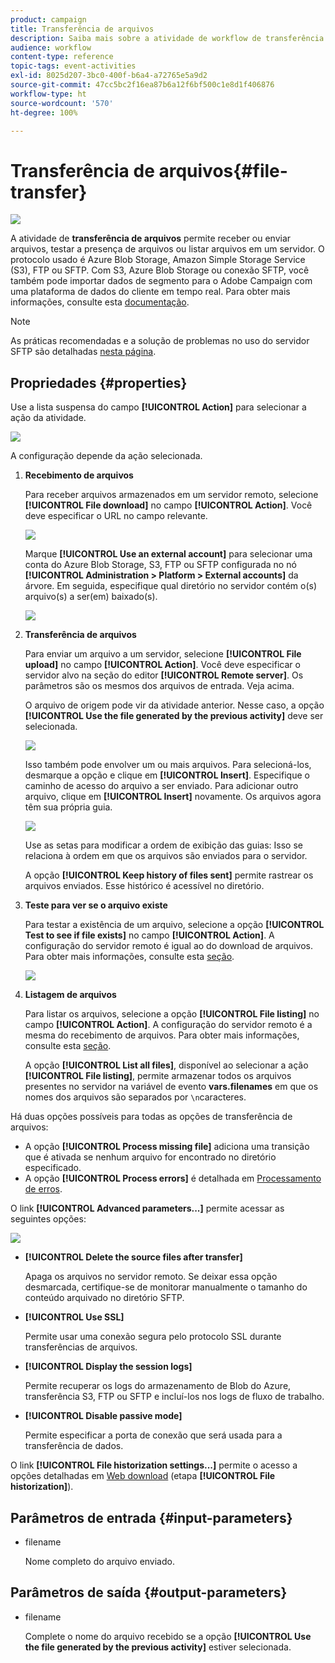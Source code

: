 ```yaml
---
product: campaign
title: Transferência de arquivos
description: Saiba mais sobre a atividade de workflow de transferência de arquivos
audience: workflow
content-type: reference
topic-tags: event-activities
exl-id: 8025d207-3bc0-400f-b6a4-a72765e5a9d2
source-git-commit: 47cc5bc2f16ea87b6a12f6bf500c1e8d1f406876
workflow-type: ht
source-wordcount: '570'
ht-degree: 100%

---
```


# Transferência de arquivos{#file-transfer}

![](../../assets/common.svg)

A atividade de **transferência de arquivos** permite receber ou enviar arquivos, testar a presença de arquivos ou listar arquivos em um servidor. O protocolo usado é Azure Blob Storage, Amazon Simple Storage Service (S3), FTP ou SFTP.
Com S3, Azure Blob Storage ou conexão SFTP, você também pode importar dados de segmento para o Adobe Campaign com uma plataforma de dados do cliente em tempo real. Para obter mais informações, consulte esta [documentação](https://experienceleague.adobe.com/docs/experience-platform/destinations/catalog/email-marketing/adobe-campaign.html?lang=pt-BR).

>[!NOTE]
>
>As práticas recomendadas e a solução de problemas no uso do servidor SFTP são detalhadas [nesta página](../../platform/using/sftp-server-usage.md).

## Propriedades {#properties}

Use a lista suspensa do campo **[!UICONTROL Action]** para selecionar a ação da atividade.

![](assets/file_transfert_action.png)

A configuração depende da ação selecionada.

1. **Recebimento de arquivos**

   Para receber arquivos armazenados em um servidor remoto, selecione **[!UICONTROL File download]** no campo **[!UICONTROL Action]**. Você deve especificar o URL no campo relevante.

   ![](assets/file_transfert_edit.png)

   Marque **[!UICONTROL Use an external account]** para selecionar uma conta do Azure Blob Storage, S3, FTP ou SFTP configurada no nó **[!UICONTROL Administration > Platform > External accounts]** da árvore. Em seguida, especifique qual diretório no servidor contém o(s) arquivo(s) a ser(em) baixado(s).

   ![](assets/file_transfert_edit_external.png)

1. **Transferência de arquivos**

   Para enviar um arquivo a um servidor, selecione **[!UICONTROL File upload]** no campo **[!UICONTROL Action]**. Você deve especificar o servidor alvo na seção do editor **[!UICONTROL Remote server]**. Os parâmetros são os mesmos dos arquivos de entrada. Veja acima.

   O arquivo de origem pode vir da atividade anterior. Nesse caso, a opção **[!UICONTROL Use the file generated by the previous activity]** deve ser selecionada.

   ![](assets/file_transfert_edit_send.png)

   Isso também pode envolver um ou mais arquivos. Para selecioná-los, desmarque a opção e clique em **[!UICONTROL Insert]**. Especifique o caminho de acesso do arquivo a ser enviado. Para adicionar outro arquivo, clique em **[!UICONTROL Insert]** novamente. Os arquivos agora têm sua própria guia.

   ![](assets/file_transfert_source.png)

   Use as setas para modificar a ordem de exibição das guias: Isso se relaciona à ordem em que os arquivos são enviados para o servidor.

   A opção **[!UICONTROL Keep history of files sent]** permite rastrear os arquivos enviados. Esse histórico é acessível no diretório.

1. **Teste para ver se o arquivo existe**

   Para testar a existência de um arquivo, selecione a opção **[!UICONTROL Test to see if file exists]** no campo **[!UICONTROL Action]**. A configuração do servidor remoto é igual ao do download de arquivos. Para obter mais informações, consulte esta [seção](#properties).

   ![](assets/file_transfert_edit_test.png)

1. **Listagem de arquivos**

   Para listar os arquivos, selecione a opção **[!UICONTROL File listing]** no campo **[!UICONTROL Action]**. A configuração do servidor remoto é a mesma do recebimento de arquivos. Para obter mais informações, consulte esta [seção](#properties).

   A opção **[!UICONTROL List all files]**, disponível ao selecionar a ação **[!UICONTROL File listing]**, permite armazenar todos os arquivos presentes no servidor na variável de evento **vars.filenames** em que os nomes dos arquivos são separados por `\n`caracteres.

Há duas opções possíveis para todas as opções de transferência de arquivos:

* A opção **[!UICONTROL Process missing file]** adiciona uma transição que é ativada se nenhum arquivo for encontrado no diretório especificado.
* A opção **[!UICONTROL Process errors]** é detalhada em [Processamento de erros](monitoring-workflow-execution.md#processing-errors).

O link **[!UICONTROL Advanced parameters...]** permite acessar as seguintes opções:

![](assets/file_transfert_advanced.png)

* **[!UICONTROL Delete the source files after transfer]**

   Apaga os arquivos no servidor remoto. Se deixar essa opção desmarcada, certifique-se de monitorar manualmente o tamanho do conteúdo arquivado no diretório SFTP.

* **[!UICONTROL Use SSL]**

   Permite usar uma conexão segura pelo protocolo SSL durante transferências de arquivos.

* **[!UICONTROL Display the session logs]**

   Permite recuperar os logs do armazenamento de Blob do Azure, transferência S3, FTP ou SFTP e incluí-los nos logs de fluxo de trabalho.

* **[!UICONTROL Disable passive mode]**

   Permite especificar a porta de conexão que será usada para a transferência de dados.

O link **[!UICONTROL File historization settings...]** permite o acesso a opções detalhadas em [Web download](web-download.md) (etapa **[!UICONTROL File historization]**).

## Parâmetros de entrada {#input-parameters}

* filename

   Nome completo do arquivo enviado.

## Parâmetros de saída {#output-parameters}

* filename

   Complete o nome do arquivo recebido se a opção **[!UICONTROL Use the file generated by the previous activity]** estiver selecionada.
